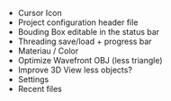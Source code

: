 - Cursor Icon
- Project configuration header file
- Bouding Box editable in the status bar
- Threading save/load + progress bar
- Materiau / Color
- Optimize Wavefront OBJ (less triangle)
- Improve 3D View less objects?
- Settings
- Recent files
